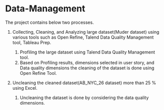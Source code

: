 # Data-Management

The project contains below two processes.

1)  Collecting, Cleaning, and Analyzing large dataset(Muder dataset) using various tools such as Open Refine, Talend Data Quality Management tool, Tableau Prep. 
    1) Profiling the large dataset using Talend Data Quality Management tool.
    2) Based on Profiling results, dimensions selected in user story, and Data quality dimensions the cleaning of the dataset is done using Open Refine Tool.
    
2)  Uncleaning the cleaned dataset(AB_NYC_26 dataset) more than 25 % using Excel.
    1) Uncleaning the dataset is done by considering the data quality dimensions.
    



